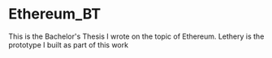 # Ethereum_BT
This is the Bachelor's Thesis I wrote on the topic of Ethereum. Lethery is the prototype I built as part of this work
